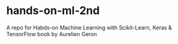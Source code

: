 # hands-on-ml-2nd
A repo for Habds-on Machine Learning with Scikit-Learn, Keras &amp; TensorFlow book by Aurelien Geron
